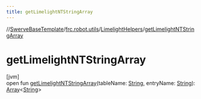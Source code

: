 ```yaml
---
title: getLimelightNTStringArray
---
```

//[SwerveBaseTemplate](../../../index.html)/[frc.robot.utils](../index.html)/[LimelightHelpers](index.html)/[getLimelightNTStringArray](get-limelight-n-t-string-array.html)



# getLimelightNTStringArray



[jvm]\
open fun [getLimelightNTStringArray](get-limelight-n-t-string-array.html)(tableName: [String](https://docs.oracle.com/javase/8/docs/api/java/lang/String.html), entryName: [String](https://docs.oracle.com/javase/8/docs/api/java/lang/String.html)): [Array](https://kotlinlang.org/api/latest/jvm/stdlib/kotlin/-array/index.html)&lt;[String](https://docs.oracle.com/javase/8/docs/api/java/lang/String.html)&gt;




